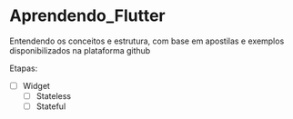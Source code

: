 # Aprendendo_Flutter
Entendendo os conceitos e estrutura, com base em apostilas e exemplos disponibilizados na plataforma github

Etapas:
- [ ] Widget
    - [ ] Stateless
    - [ ] Stateful
